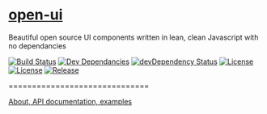 [open-ui](http://www.ouijs.org)
=======

Beautiful open source UI components written in lean, clean Javascript with no dependancies

[![Build Status](https://img.shields.io/travis/open-ui/open-ui.svg?style=flat-square)](https://travis-ci.org/open-ui/open-ui)
[![Dev Dependancies](https://img.shields.io/david/open-ui/open-ui.svg?style=flat-square)](https://david-dm.org/open-ui/open-ui)
[![devDependency Status](https://img.shields.io/david/dev/open-ui/open-ui.svg?style=flat-square)](https://david-dm.org/open-ui/open-ui#info=devDependencies)
[![License](http://img.shields.io/badge/license-MIT-green.svg?style=flat-square)](https://github.com/open-ui/open-ui/blob/master/LICENSE-MIT.md)
[![License](https://img.shields.io/github/issues/open-ui/open-ui.svg?style=flat-square)](https://github.com/open-ui/open-ui/blob/master/LICENSE-MIT.md)
[![Release](https://img.shields.io/github/release/open-ui/open-ui.svg?style=flat-square)](https://github.com/open-ui/open-ui/blob/master/LICENSE-MIT.md)


==============================

[About, API documentation, examples](http://www.ouijs.org)
